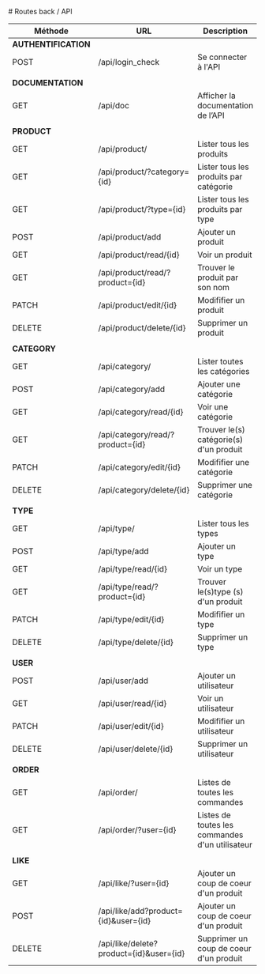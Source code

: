 # Routes back / API

| Méthode | URL | Description |
|--|--|--|
| **AUTHENTIFICATION** | | |
| POST | /api/login_check| Se connecter à l'API |
| | | |
| **DOCUMENTATION** | | |
| GET | /api/doc | Afficher la documentation de l’API |
| | | |
| **PRODUCT** | | |
| GET | /api/product/ | Lister tous les produits |
| GET | /api/product/?category={id} | Lister tous les produits par catégorie |
| GET | /api/product/?type={id} | Lister tous les produits par type |
| POST | /api/product/add | Ajouter un produit |
| GET | /api/product/read/{id} | Voir un produit |
| GET | /api/product/read/?product={id} | Trouver le produit par son nom |
| PATCH | /api/product/edit/{id} | Modififier un produit |
| DELETE | /api/product/delete/{id} | Supprimer un produit |
| | | |
| **CATEGORY** | | |
| GET | /api/category/ | Lister toutes les catégories |
| POST | /api/category/add | Ajouter une catégorie |
| GET | /api/category/read/{id} | Voir une catégorie |
| GET | /api/category/read/?product={id} | Trouver le(s) catégorie(s) d'un produit | 
| PATCH | /api/category/edit/{id} | Modififier une catégorie |
| DELETE | /api/category/delete/{id} | Supprimer une catégorie |
| | | |
| **TYPE** | | |
| GET | /api/type/ | Lister tous les types |
| POST | /api/type/add | Ajouter un type |
| GET | /api/type/read/{id} | Voir un type |
| GET | /api/type/read/?product={id} | Trouver le(s)type (s) d'un produit|
| PATCH | /api/type/edit/{id} | Modififier un type |
| DELETE | /api/type/delete/{id} | Supprimer un type |
| | | |
| **USER** | | |
| POST | /api/user/add | Ajouter un utilisateur |
| GET | /api/user/read/{id} | Voir un utilisateur |
| PATCH | /api/user/edit/{id} | Modififier un utilisateur |
| DELETE | /api/user/delete/{id} | Supprimer un utilisateur |
| | | |
| **ORDER** | | |
| GET | /api/order/ | Listes de toutes les commandes |
| GET | /api/order/?user={id} | Listes de toutes les commandes d'un utilisateur |
| | | |
| **LIKE** | | |
| GET | /api/like/?user={id} | Ajouter un coup de coeur d'un produit |
| POST | /api/like/add?product={id}&user={id} | Ajouter un coup de coeur d'un produit |
| DELETE | /api/like/delete?product={id}&user={id} | Supprimer un coup de coeur d'un produit |